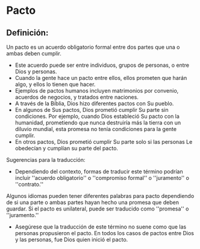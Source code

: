 # Pacto

## Definición: 

Un pacto es un acuerdo obligatorio formal entre dos partes que una o ambas deben cumplir.

* Este acuerdo  puede ser entre individuos, grupos de personas, o entre Dios y personas.
* Cuando la gente hace un pacto entre ellos, ellos prometen que harán algo, y ellos lo tienen que hacer.
* Ejemplos de pactos humanos incluyen matrimonios por convenio, acuerdos de negocios, y tratados entre naciones.
* A través de la Bíblia, Dios hizo diferentes pactos con Su pueblo.
* En algunos de Sus pactos, Dios prometió cumplir Su parte sin condiciones. Por ejemplo, cuando Dios estableció Su pacto con la humanidad, prometiendo que nunca destruiría más la tierra con un diluvio mundial, esta promesa no tenía condiciones para la gente cumplir.
* En otros pactos, Dios prometió cumplir Su parte solo si las personas Le obedecían y cumplían su parte del pacto.

Sugerencias para la traducción:

* Dependiendo del contexto, formas de traducir este término podrían incluir ''acuerdo obligatorio'' o ''compromiso formal'' o ''juramento'' o ''contrato.''

Algunos idiomas pueden tener diferentes palabras para pacto dependiendo de si una parte o ambas partes hayan hecho una promesa que deben guardar. Si el pacto es unilateral, puede ser traducido como ''promesa'' o ''juramento.''

* Asegúrese que la traducción de este término no suene como que las personas propusieron el pacto. En todos los casos de pactos entre Dios y las personas, fue Dios quien inició el pacto.

